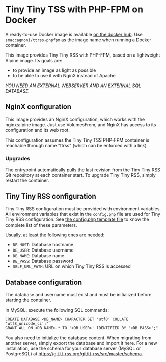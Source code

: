 # Tiny Tiny TSS with PHP-FPM on Docker

A ready-to-use Docker image is available [on the docker hub](https://hub.docker.com/r/smaccagnoni/ttrss-phpfpm/). Use `smaccagnoni/ttrss-phpfpm` as the image name when running a Docker container.

This image provides Tiny Tiny RSS with PHP-FPM, based on a lightweight Alpine image. Its goals are:

* to provide an image as light as possible
* to be able to use it with NginX instead of Apache

*YOU NEED AN EXTERNAL WEBSERVER AND AN EXTERNAL SQL DATABASE.*

## NginX configuration

This image provides an NginX configuration, which works with the nginx:alpine image. Just use VolumesFrom, and NginX has access to its configuration and its web root.

This configuration assumes the Tiny Tiny TSS PHP-FPM container is reachable through name "ttrss" (which can be enforced with a link).

### Upgrades

The entrypoint automatically pulls the last revision from the Tiny Tiny RSS Git repository at each container start. To upgrade Tiny Tiny RSS, simply restart the container.

## Tiny Tiny RSS configuration

Tiny Tiny RSS configuration must be provided with environment variables. All environment variables that exist in the `config.php` file are used for Tiny Tiny RSS configuration. See [the config.php template file](https://git.tt-rss.org/git/tt-rss/src/master/config.php-dist) to know the complete list of these parameters.

Usually, at least the following ones are needed:

* `DB_HOST`: Database hostname
* `DB_USER`: Database username
* `DB_NAME`: Database name
* `DB_PASS`: Database password
* `SELF_URL_PATH`: URL on which Tiny Tiny RSS is accessed

## Database configuration

The database and username must exist and must be initialized before starting the container.

In MySQL, execute the following SQL commands:

```
CREATE DATABASE <DB_NAME> CHARACTER SET 'utf8' COLLATE 'utf8_unicode_ci';"
GRANT ALL ON <DB_NAME>.* TO '<DB_USER>' IDENTIFIED BY '<DB_PASS>';"
```

You also need to initialize the database content. When migrating from another server, simply export the database and import it here. For a new installation, use the schema for your database server (MySQL or PostgreSQL) at https://git.tt-rss.org/git/tt-rss/src/master/schema.
